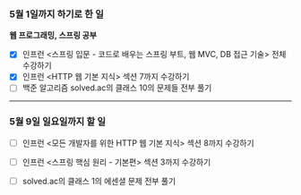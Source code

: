 ### 5월 1일까지 하기로 한 일

**웹 프로그래밍, 스프링 공부**

- [x] 인프런 <스프링 입문 - 코드로 배우는 스프링 부트, 웹 MVC, DB 접근 기술> 전체 수강하기
- [x] 인프런 <HTTP 웹 기본 지식> 섹션 7까지 수강하기
- [ ] 백준 알고리즘 solved.ac의 클래스 10의 문제들 전부 풀기

---

### 5월 9일 일요일까지 할 일

- [ ] 인프런 <모든 개발자를 위한 HTTP 웹 기본 지식> 섹션 8까지 수강하기
- [ ] 인프런 <스프링 핵심 원리 - 기본편> 섹션 3까지 수강하기
- [ ] solved.ac의 클래스 1의 에센셜 문제 전부 풀기

